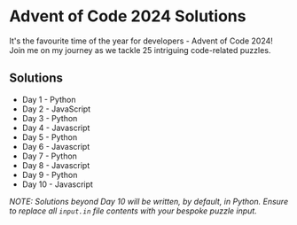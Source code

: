 # Advent of Code 2024 Solutions

It's the favourite time of the year for developers - Advent of Code 2024! Join me on my journey as we tackle 25 intriguing code-related puzzles.

## Solutions 

- Day 1 - Python
- Day 2 - JavaScript
- Day 3 - Python
- Day 4 - Javascript
- Day 5 - Python
- Day 6 - Javascript
- Day 7 - Python
- Day 8 - Javascript
- Day 9 - Python
- Day 10 - Javascript

_NOTE: Solutions beyond Day 10 will be written, by default, in Python. Ensure to replace all `input.in` file contents with your bespoke puzzle input._
